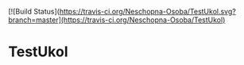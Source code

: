 [![Build Status](https://travis-ci.org/Neschopna-Osoba/TestUkol.svg?branch=master](https://travis-ci.org/Neschopna-Osoba/TestUkol)


# TestUkol
